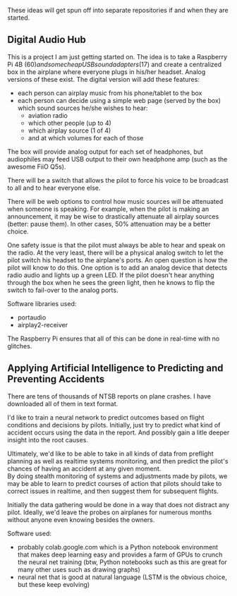 These ideas will get spun off into separate repositories if and when they are started.

## Digital Audio Hub

This is a project I am just getting started on.  The idea is to take a Raspberry Pi 4B ($60) and
some cheap USB sound adapters ($17) and create a centralized box in the airplane where everyone
plugs in his/her headset.  Analog versions of these exist.  The digital version will add these features:

* each person can airplay music from his phone/tablet to the box
* each person can decide using a simple web page (served by the box) which sound sources he/she wishes to hear:
  * aviation radio
  * which other people (up to 4)
  * which airplay source (1 of 4)
  * and at which volumes for each of those

The box will provide analog output for each set of headphones, but audiophiles may feed USB output to their own headphone amp (such as the awesome FiiO Q5s).

There will be a switch that allows the pilot to force his voice to be broadcast to all and to 
hear everyone else.

There will be web options to control how music sources will be attenuated when someone is speaking.  For 
example, when the pilot is making an announcement, it may be wise to drastically attenuate all airplay sources
(better: pause them).  In other cases, 50% attenuation may be a better choice.

One safety issue is that the pilot must always be able to hear and speak on the radio.
At the very least, there will
be a physical analog switch to let the pilot switch his headset to the airplane's ports.  An open question
is how the pilot will know to do this.  One option is to add an analog device that detects radio audio
and lights up a green LED.  If the pilot doesn't hear anything through the box when he sees the green light, 
then he knows to flip the switch to fail-over to the analog ports.

Software libraries used:
* portaudio
* airplay2-receiver

The Raspberry Pi ensures that all of this can be done in real-time with no glitches.

## Applying Artificial Intelligence to Predicting and Preventing Accidents

There are tens of thousands of NTSB reports on plane crashes.  I have downloaded all of them in text format.

I'd like to train a neural network to predict outcomes based on flight conditions and 
decisions by pilots.  Initially, just try to predict what kind of accident occurs using the data in the 
report.  And possibly gain a litle deeper insight into the root causes.

Ultimately, we'd like to be able to take in all kinds of data from preflight planning as well as realtime
systems monitoring, and then predict the pilot's chances of having an accident at any given moment.  
By doing stealth monitoring of systems and adjustments made by pilots, we may be able to 
learn to predict courses of action that pilots should take to correct issues in realtime, 
and then suggest them for subsequent flights.

Initially the data gathering would be done in a way that does not distract any pilot.  Ideally, we'd leave 
the probes on airplanes for numerous months without anyone even knowing besides the owners.

Software used:
* probably colab.google.com which is a Python notebook environment that makes deep learning easy and provides a farm of GPUs to crunch the neural net training (btw, Python notebooks such as this are great for many other
uses such as drawing graphs)
* neural net that is good at natural language (LSTM is the obvious choice, but these keep evolving)
